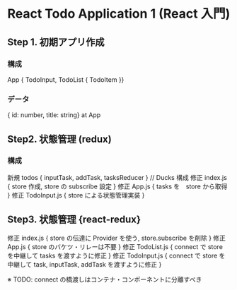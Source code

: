 # React Todo Application 1 (React 入門)

## Step 1. 初期アプリ作成
### 構成
App { TodoInput, TodoList { TodoItem }}
### データ
{ id: number, title: string} at App

## Step2. 状態管理 (redux)
### 構成
新規 todos { inputTask, addTask, tasksReducer } // Ducks 構成
修正 index.js { store 作成, store の subscribe 設定 }
修正 App.js { tasks を　store から取得 }
修正 TodoInput.js { store による状態管理実装 }

## Step3. 状態管理 {react-redux}
修正 index.js { store の伝達に Provider を使う, store.subscribe を削除 }
修正 App.js { store のバケツ・リレーは不要 }
修正 TodoList.js { connect で store を中継して tasks を渡すように修正 }
修正 TodoInput.js { connect で store を中継して task, inputTask, addTask を渡すように修正 }

※ TODO: connect の橋渡しはコンテナ・コンポーネントに分離すべき